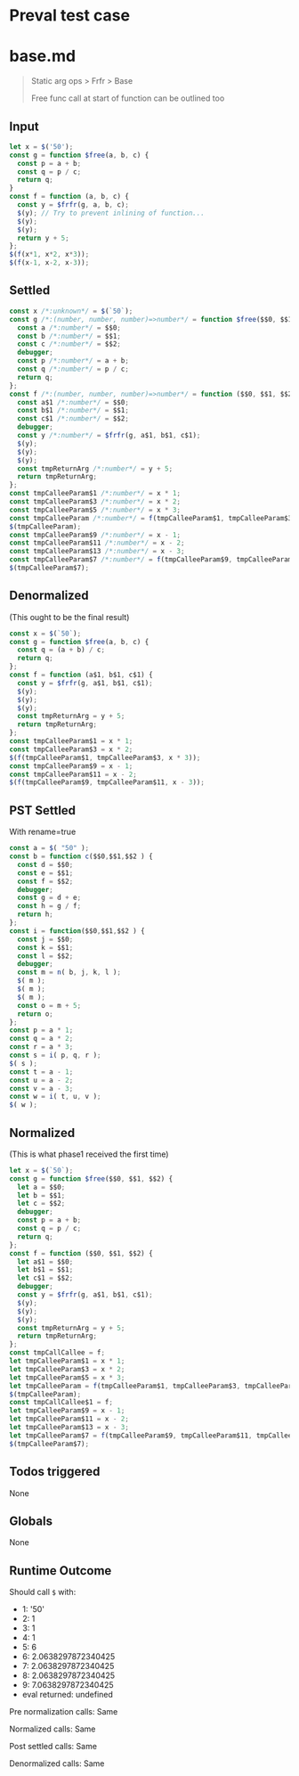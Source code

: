 # Preval test case

# base.md

> Static arg ops > Frfr > Base
>
> Free func call at start of function can be outlined too

## Input

`````js filename=intro
let x = $('50');
const g = function $free(a, b, c) {
  const p = a + b;
  const q = p / c;
  return q;
}
const f = function (a, b, c) {
  const y = $frfr(g, a, b, c);
  $(y); // Try to prevent inlining of function...
  $(y);
  $(y);
  return y + 5;
};
$(f(x*1, x*2, x*3));
$(f(x-1, x-2, x-3));
`````


## Settled


`````js filename=intro
const x /*:unknown*/ = $(`50`);
const g /*:(number, number, number)=>number*/ = function $free($$0, $$1, $$2) {
  const a /*:number*/ = $$0;
  const b /*:number*/ = $$1;
  const c /*:number*/ = $$2;
  debugger;
  const p /*:number*/ = a + b;
  const q /*:number*/ = p / c;
  return q;
};
const f /*:(number, number, number)=>number*/ = function ($$0, $$1, $$2) {
  const a$1 /*:number*/ = $$0;
  const b$1 /*:number*/ = $$1;
  const c$1 /*:number*/ = $$2;
  debugger;
  const y /*:number*/ = $frfr(g, a$1, b$1, c$1);
  $(y);
  $(y);
  $(y);
  const tmpReturnArg /*:number*/ = y + 5;
  return tmpReturnArg;
};
const tmpCalleeParam$1 /*:number*/ = x * 1;
const tmpCalleeParam$3 /*:number*/ = x * 2;
const tmpCalleeParam$5 /*:number*/ = x * 3;
const tmpCalleeParam /*:number*/ = f(tmpCalleeParam$1, tmpCalleeParam$3, tmpCalleeParam$5);
$(tmpCalleeParam);
const tmpCalleeParam$9 /*:number*/ = x - 1;
const tmpCalleeParam$11 /*:number*/ = x - 2;
const tmpCalleeParam$13 /*:number*/ = x - 3;
const tmpCalleeParam$7 /*:number*/ = f(tmpCalleeParam$9, tmpCalleeParam$11, tmpCalleeParam$13);
$(tmpCalleeParam$7);
`````


## Denormalized
(This ought to be the final result)

`````js filename=intro
const x = $(`50`);
const g = function $free(a, b, c) {
  const q = (a + b) / c;
  return q;
};
const f = function (a$1, b$1, c$1) {
  const y = $frfr(g, a$1, b$1, c$1);
  $(y);
  $(y);
  $(y);
  const tmpReturnArg = y + 5;
  return tmpReturnArg;
};
const tmpCalleeParam$1 = x * 1;
const tmpCalleeParam$3 = x * 2;
$(f(tmpCalleeParam$1, tmpCalleeParam$3, x * 3));
const tmpCalleeParam$9 = x - 1;
const tmpCalleeParam$11 = x - 2;
$(f(tmpCalleeParam$9, tmpCalleeParam$11, x - 3));
`````


## PST Settled
With rename=true

`````js filename=intro
const a = $( "50" );
const b = function c($$0,$$1,$$2 ) {
  const d = $$0;
  const e = $$1;
  const f = $$2;
  debugger;
  const g = d + e;
  const h = g / f;
  return h;
};
const i = function($$0,$$1,$$2 ) {
  const j = $$0;
  const k = $$1;
  const l = $$2;
  debugger;
  const m = n( b, j, k, l );
  $( m );
  $( m );
  $( m );
  const o = m + 5;
  return o;
};
const p = a * 1;
const q = a * 2;
const r = a * 3;
const s = i( p, q, r );
$( s );
const t = a - 1;
const u = a - 2;
const v = a - 3;
const w = i( t, u, v );
$( w );
`````


## Normalized
(This is what phase1 received the first time)

`````js filename=intro
let x = $(`50`);
const g = function $free($$0, $$1, $$2) {
  let a = $$0;
  let b = $$1;
  let c = $$2;
  debugger;
  const p = a + b;
  const q = p / c;
  return q;
};
const f = function ($$0, $$1, $$2) {
  let a$1 = $$0;
  let b$1 = $$1;
  let c$1 = $$2;
  debugger;
  const y = $frfr(g, a$1, b$1, c$1);
  $(y);
  $(y);
  $(y);
  const tmpReturnArg = y + 5;
  return tmpReturnArg;
};
const tmpCallCallee = f;
let tmpCalleeParam$1 = x * 1;
let tmpCalleeParam$3 = x * 2;
let tmpCalleeParam$5 = x * 3;
let tmpCalleeParam = f(tmpCalleeParam$1, tmpCalleeParam$3, tmpCalleeParam$5);
$(tmpCalleeParam);
const tmpCallCallee$1 = f;
let tmpCalleeParam$9 = x - 1;
let tmpCalleeParam$11 = x - 2;
let tmpCalleeParam$13 = x - 3;
let tmpCalleeParam$7 = f(tmpCalleeParam$9, tmpCalleeParam$11, tmpCalleeParam$13);
$(tmpCalleeParam$7);
`````


## Todos triggered


None


## Globals


None


## Runtime Outcome


Should call `$` with:
 - 1: '50'
 - 2: 1
 - 3: 1
 - 4: 1
 - 5: 6
 - 6: 2.0638297872340425
 - 7: 2.0638297872340425
 - 8: 2.0638297872340425
 - 9: 7.0638297872340425
 - eval returned: undefined

Pre normalization calls: Same

Normalized calls: Same

Post settled calls: Same

Denormalized calls: Same
